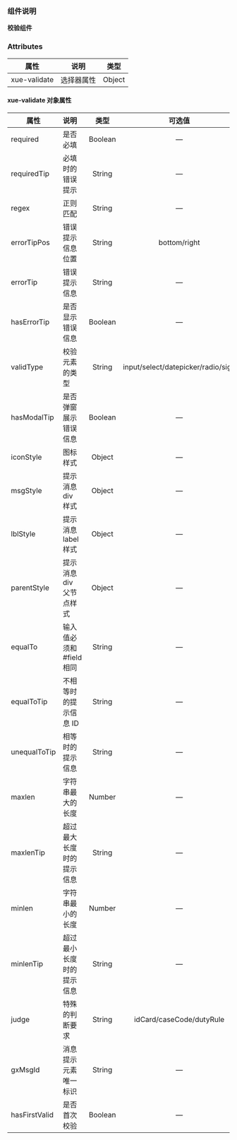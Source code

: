 ### 组件说明

**校验组件**

### Attributes

| 属性            | 说明       | 类型   |
| --------------- | ---------- | ------ |
| xue-validate | 选择器属性 | Object |

#### xue-validate 对象属性

| 属性          | 说明                     |  类型   |               可选值               |  默认值  |
| ------------- | :----------------------- | :-----: | :--------------------------------: | :------: |
| required      | 是否必填                 | Boolean |                 —                  |   true   |
| requiredTip   | 必填时的错误提示         | String  |                 —                  | 不能为空 |
| regex         | 正则匹配                 | String  |                 —                  |    —     |
| errorTipPos   | 错误提示信息位置         | String  |            bottom/right            |  bottom  |
| errorTip      | 错误提示信息             | String  |                 —                  |    —     |
| hasErrorTip   | 是否显示错误信息         | Boolean |                 —                  |   true   |
| validType     | 校验元素的类型           | String  | input/select/datepicker/radio/sign |  input   |
| hasModalTip   | 是否弹窗展示错误信息     | Boolean |                 —                  |  false   |
| iconStyle     | 图标样式                 | Object  |                 —                  |    —     |
| msgStyle      | 提示消息 div 样式        | Object  |                 —                  |    —     |
| lblStyle      | 提示消息 label 样式      | Object  |                 —                  |    —     |
| parentStyle   | 提示消息 div 父节点样式  | Object  |                 —                  |    —     |
| equalTo       | 输入值必须和 #field 相同 | String  |                 —                  |    —     |
| equalToTip    | 不相等时的提示信息 ID    | String  |                 —                  |    —     |
| unequalToTip  | 相等时的提示信息         | String  |                 —                  |    —     |
| maxlen        | 字符串最大的长度         | Number  |                 —                  |    —     |
| maxlenTip     | 超过最大长度时的提示信息 | String  |                 —                  |    —     |
| minlen        | 字符串最小的长度         | Number  |                 —                  |    —     |
| minlenTip     | 超过最小长度时的提示信息 | String  |                 —                  |    —     |
| judge         | 特殊的判断要求           | String  |      idCard/caseCode/dutyRule      |    —     |
| gxMsgId       | 消息提示元素唯一标识     | String  |                 —                  |    —     |
| hasFirstValid | 是否首次校验             | Boolean |                 —                  |   true   |
